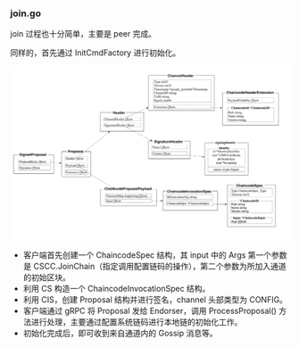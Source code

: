 ### join.go

join 过程也十分简单，主要是 peer 完成。

同样的，首先通过 InitCmdFactory 进行初始化。

![Signed Proposal 结构](../_images/signed_proposal.png)

* 客户端首先创建一个 ChaincodeSpec 结构，其 input 中的 Args 第一个参数是 CSCC.JoinChain（指定调用配置链码的操作），第二个参数为所加入通道的初始区块。
* 利用 CS 构造一个 ChaincodeInvocationSpec 结构。
* 利用 CIS，创建 Proposal 结构并进行签名，channel 头部类型为 CONFIG。
* 客户端通过 gRPC 将 Proposal 发给 Endorser，调用 ProcessProposal() 方法进行处理，主要通过配置系统链码进行本地链的初始化工作。
* 初始化完成后，即可收到来自通道内的 Gossip 消息等。